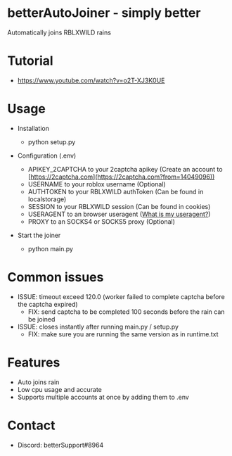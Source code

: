 # betterAutoJoiner - simply better
Automatically joins RBLXWILD rains

# Tutorial
  - https://www.youtube.com/watch?v=o2T-XJ3K0UE

# Usage
- Installation
  - python setup.py

- Configuration (.env)
  - APIKEY_2CAPTCHA to your 2captcha apikey (Create an account to [https://2captcha.com](https://2captcha.com?from=14049096))
  - USERNAME to your roblox username (Optional)
  - AUTHTOKEN to your RBLXWILD authToken (Can be found in localstorage)
  - SESSION to your RBLXWILD session (Can be found in cookies)
  - USERAGENT to an browser useragent ([What is my useragent?](https://www.whatismybrowser.com/detect/what-is-my-user-agent/))
  - PROXY to an SOCKS4 or SOCKS5 proxy (Optional)
  
- Start the joiner
  - python main.py
  
# Common issues
  - ISSUE: timeout exceed 120.0 (worker failed to complete captcha before the captcha expired) 
    - FIX: send captcha to be completed 100 seconds before the rain can be joined
  - ISSUE: closes instantly after running main.py / setup.py 
    - FIX: make sure you are running the same version as in runtime.txt

# Features
- Auto joins rain
- Low cpu usage and accurate
- Supports multiple accounts at once by adding them to .env

# Contact
- Discord: betterSupport#8964
